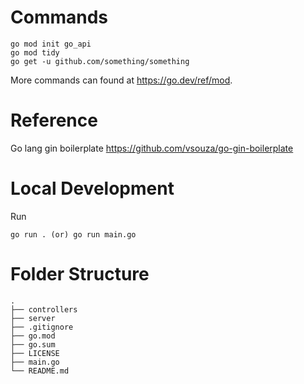# Commands
```
go mod init go_api
go mod tidy
go get -u github.com/something/something
```
More commands can found at https://go.dev/ref/mod.

# Reference
Go lang gin boilerplate
https://github.com/vsouza/go-gin-boilerplate


# Local Development

Run

```
go run . (or) go run main.go
```

# Folder Structure
```
.
├── controllers                   
├── server                   
├── .gitignore                   
├── go.mod                    
├── go.sum                   
├── LICENSE                   
├── main.go
└── README.md
```